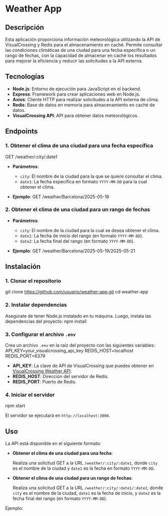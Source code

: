 # Weather App

## Descripción

Esta aplicación proporciona información meteorológica utilizando la API de VisualCrossing y Redis para el almacenamiento en caché. Permite consultar las condiciones climáticas de una ciudad para una fecha específica o un rango de fechas, con la capacidad de almacenar en caché los resultados para mejorar la eficiencia y reducir las solicitudes a la API externa.

## Tecnologías

- **Node.js**: Entorno de ejecución para JavaScript en el backend.
- **Express**: Framework para crear aplicaciones web en Node.js.
- **Axios**: Cliente HTTP para realizar solicitudes a la API externa de clima.
- **Redis**: Base de datos en memoria para almacenamiento en caché de datos.
- **VisualCrossing API**: API para obtener datos meteorológicos.

## Endpoints

### 1. Obtener el clima de una ciudad para una fecha específica
GET /weather/:city/:date1


- **Parámetros**:
  - `city`: El nombre de la ciudad para la que se quiere consultar el clima.
  - `date1`: La fecha específica en formato `YYYY-MM-DD` para la cual obtener el clima.

- **Ejemplo**:
GET /weather/Barcelona/2025-05-19


### 2. Obtener el clima de una ciudad para un rango de fechas
- **Parámetros**:
  - `city`: El nombre de la ciudad para la cual se desea obtener el clima.
  - `date1`: La fecha de inicio del rango (en formato `YYYY-MM-DD`).
  - `date2`: La fecha final del rango (en formato `YYYY-MM-DD`).

- **Ejemplo**:
GET /weather/Barcelona/2025-05-19/2025-05-21



## Instalación

### 1. Clonar el repositorio
git clone https://github.com/usuario/weather-app.git
cd weather-app


### 2. Instalar dependencias
Asegúrate de tener Node.js instalado en tu máquina. Luego, instala las dependencias del proyecto:
npm install


### 3. Configurar el archivo `.env`
Crea un archivo `.env` en la raíz del proyecto con las siguientes variables:
API_KEY=your_visualcrossing_api_key
REDIS_HOST=localhost
REDIS_PORT=6379


- **API_KEY**: La clave de API de VisualCrossing que puedes obtener en [VisualCrossing Weather API](https://www.visualcrossing.com/weather-api).
- **REDIS_HOST**: Dirección del servidor de Redis.
- **REDIS_PORT**: Puerto de Redis.

### 4. Iniciar el servidor
npm start


El servidor se ejecutará en `http://localhost:3000`.

## Uso
La API está disponible en el siguiente formato:

- **Obtener el clima de una ciudad para una fecha**:

  Realiza una solicitud GET a la URL `/weather/:city/:date1`, donde `city` es el nombre de la ciudad y `date1` es la fecha en formato `YYYY-MM-DD`.

- **Obtener el clima de una ciudad para un rango de fechas**:

  Realiza una solicitud GET a la URL `/weather/:city/:date1/:date2`, donde `city` es el nombre de la ciudad, `date1` es la fecha de inicio, y `date2` es la fecha final del rango (en formato `YYYY-MM-DD`).

Ejemplo:





